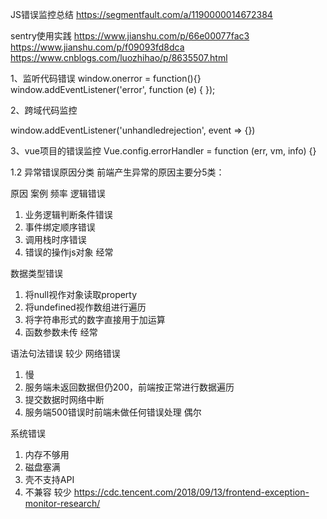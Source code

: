
JS错误监控总结
https://segmentfault.com/a/1190000014672384


sentry使用实践
https://www.jianshu.com/p/66e00077fac3
https://www.jianshu.com/p/f09093fd8dca
https://www.cnblogs.com/luozhihao/p/8635507.html


1、监听代码错误
window.onerror = function(){}
window.addEventListener('error', function (e) {  });

2、跨域代码监控
<script src="http://**.**.**:9002/index.js" crossorigin=”anonymous”></script>
window.addEventListener('unhandledrejection', event => {})

3、vue项目的错误监控
Vue.config.errorHandler = function (err, vm, info) {}




1.2 异常错误原因分类
前端产生异常的原因主要分5类：

原因	案例	频率
逻辑错误	
1)    业务逻辑判断条件错误
2)    事件绑定顺序错误
3)    调用栈时序错误
4)    错误的操作js对象	经常

数据类型错误	
1)    将null视作对象读取property
2)    将undefined视作数组进行遍历
3)    将字符串形式的数字直接用于加运算
4)    函数参数未传	经常

语法句法错误		较少
网络错误	
1)    慢
2)    服务端未返回数据但仍200，前端按正常进行数据遍历
3)    提交数据时网络中断
4)    服务端500错误时前端未做任何错误处理	偶尔

系统错误	
1)    内存不够用
2)    磁盘塞满
3)    壳不支持API
4)    不兼容	较少
https://cdc.tencent.com/2018/09/13/frontend-exception-monitor-research/